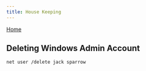 ```yaml
---
title: House Keeping
---
```


[Home](./)

## Deleting Windows Admin Account
```bash
net user /delete jack sparrow
```